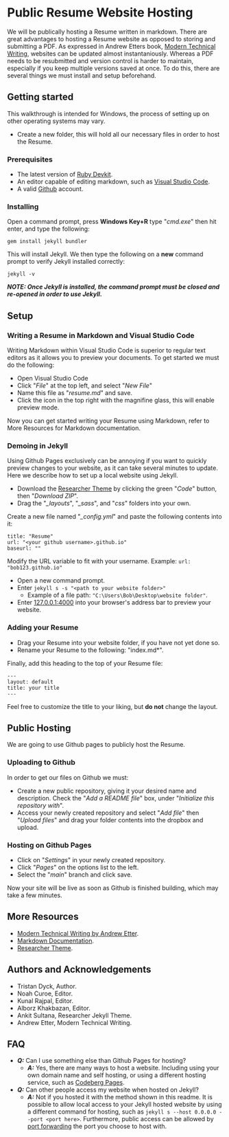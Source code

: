 # Public Resume Website Hosting

We will be publically hosting a Resume written in markdown. There are great advantages to hosting a Resume website as opposed to storing and submitting a PDF. As expressed in Andrew Etters book, [Modern Technical Writing](https://github.com/tristand246/tristand246.github.io#more-resources), websites can be updated almost instantaniously. Whereas a PDF needs to be resubmitted and version control is harder to maintain, especially if you keep multiple versions saved at once. To do this, there are several things we must install and setup beforehand.

## Getting started

This walkthrough is intended for Windows, the process of setting up on other operating systems may vary.

- Create a new folder, this will hold all our necessary files in order to host the Resume.

### Prerequisites

- The latest version of [Ruby Devkit](https://rubyinstaller.org/downloads/).
- An editor capable of editing markdown, such as [Visual Studio Code](https://code.visualstudio.com/).
- A valid [Github](https://github.com/) account.

### Installing

Open a command prompt, press **Windows Key+R** type "*cmd.exe*" then hit enter, and type the following:

    gem install jekyll bundler

This will install Jekyll. We then type the following on a **new** command prompt to verify Jekyll installed correctly:

    jekyll -v

***NOTE: Once Jekyll is installed, the command prompt must be closed and re-opened in order to use Jekyll.***

## Setup

### Writing a Resume in Markdown and Visual Studio Code

Writing Markdown within Visual Studio Code is superior to regular text editors as it allows you to preview your documents. To get started we must do the following:

- Open Visual Studio Code
- Click "*File*" at the top left, and select "*New File*"
- Name this file as "*resume.md*" and save.
- Click the icon in the top right with the magnifine glass, this will enable preview mode.

Now you can get started writing your Resume using Markdown, refer to More Resources for Markdown documentation.

### Demoing in Jekyll

Using Github Pages exclusively can be annoying if you want to quickly preview changes to your website, as it can take several minutes to update. Here we describe how to set up a local website using Jekyll.

- Download the [Researcher Theme](https://github.com/tristand246/tristand246.github.io#more-resources) by clicking the green "*Code*" button, then "*Download ZIP*".
- Drag the "*_layouts*", "*_sass*", and "*css*" folders into your own.

Create a new file named "*_config.yml*" and paste the following contents into it:

    title: "Resume"
    url: "<your github username>.github.io"
    baseurl: ""

Modify the URL variable to fit with your username. Example: `url: "bob123.github.io"`

- Open a new command prompt.
- Enter `jekyll s -s "<path to your website folder>"`
    - Example of a file path: `"C:\Users\Bob\Desktop\website folder"`.
- Enter [127.0.0.1:4000](http://127.0.0.1:4000/) into your browser's address bar to preview your website.

### Adding your Resume

- Drag your Resume into your website folder, if you have not yet done so.
- Rename your Resume to the following: "index.md*".

Finally, add this heading to the top of your Resume file:

    ---
    layout: default
    title: your title
    ---

Feel free to customize the title to your liking, but **do not** change the layout.

## Public Hosting

We are going to use Github pages to publicly host the Resume.

### Uploading to Github

In order to get our files on Github we must:

- Create a new public repository, giving it your desired name and description. Check the "*Add a README file*" box, under "*Initialize this repository with*".
- Access your newly created repository and select "*Add file*" then "*Upload files*" and drag your folder contents into the dropbox and upload.

### Hosting on Github Pages

- Click on "*Settings*" in your newly created repository.
- Click "*Pages*" on the options list to the left.
- Select the "*main*" branch and click save.

Now your site will be live as soon as Github is finished building, which may take a few minutes.

## More Resources

- [Modern Technical Writing by Andrew Etter](https://www.amazon.ca/Modern-Technical-Writing-Introduction-Documentation-ebook/dp/B01A2QL9SS).
- [Markdown Documentation](https://markdown-guide.readthedocs.io/en/latest/).
- [Researcher Theme](https://github.com/ankitsultana/researcher).

## Authors and Acknowledgements

- Tristan Dyck, Author.
- Noah Curoe, Editor.
- Kunal Rajpal, Editor.
- Alborz Khakbazan, Editor.
- Ankit Sultana, Researcher Jekyll Theme.
- Andrew Etter, Modern Technical Writing.

## FAQ

- ***Q:*** Can I use something else than Github Pages for hosting?
    - ***A:*** Yes, there are many ways to host a website. Including using your own domain name and self hosting, or using a different hosting service, such as [Codeberg Pages](https://codeberg.page/).
- ***Q:*** Can other people access my website when hosted on Jekyll?
    - ***A:*** Not if you hosted it with the method shown in this readme. It is possible to allow local access to your Jekyll hosted website by using a different command for hosting, such as `jekyll s --host 0.0.0.0 --port <port here>`. Furthermore, public access can be allowed by [port forwarding](https://portforward.com/) the port you choose to host with.
